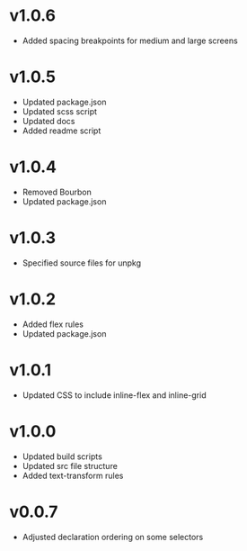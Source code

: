 # v1.0.6

* Added spacing breakpoints for medium and large screens

# v1.0.5

* Updated package.json
* Updated scss script
* Updated docs
* Added readme script

# v1.0.4

* Removed Bourbon
* Updated package.json

# v1.0.3

* Specified source files for unpkg

# v1.0.2

* Added flex rules
* Updated package.json

# v1.0.1

* Updated CSS to include inline-flex and inline-grid

# v1.0.0

* Updated build scripts
* Updated src file structure
* Added text-transform rules

# v0.0.7

* Adjusted declaration ordering on some selectors
